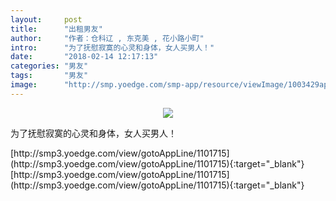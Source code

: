 ```yaml
---
layout:     post
title:      "出租男友"
author:     "作者：仓科辽 , 东克美 , 花小路小町"
intro:      "为了抚慰寂寞的心灵和身体，女人买男人！"
date:       "2018-02-14 12:17:13"
categories: "男友"
tags:       "男友"
image:      "http://smp.yoedge.com/smp-app/resource/viewImage/1003429appline.png"
---
```

<div style="text-align: center">
<p><img src="http://smp.yoedge.com/smp-app/resource/viewImage/1003429appline.png"/></p>
</div>
<p class="post-meta">
<span>为了抚慰寂寞的心灵和身体，女人买男人！</span>
</p>
[http://smp3.yoedge.com/view/gotoAppLine/1101715](http://smp3.yoedge.com/view/gotoAppLine/1101715){:target="_blank"}
[http://smp3.yoedge.com/view/gotoAppLine/1101715](http://smp3.yoedge.com/view/gotoAppLine/1101715){:target="_blank"}


